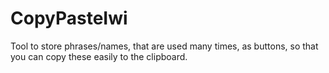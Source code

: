 # CopyPasteIwi
Tool to store phrases/names, that are used many times, as buttons, so that you can copy these easily to the clipboard.

